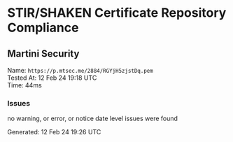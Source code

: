 # STIR/SHAKEN Certificate Repository Compliance

## Martini Security

Name: `https://p.mtsec.me/2884/RGYjH5zjstDq.pem`\
Tested At: 12 Feb 24 19:18 UTC\
Time: 44ms

### Issues

no warning, or error, or notice date level issues were found

Generated: 12 Feb 24 19:26 UTC